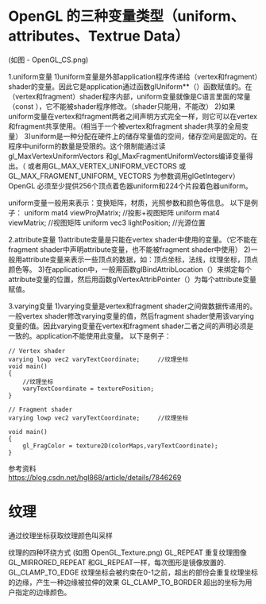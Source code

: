 #  OpenGL 的三种变量类型（uniform、attributes、Textrue Data）

(如图 - OpenGL_CS.png)

1.uniform变量
    1)uniform变量是外部application程序传递给（vertex和fragment）shader的变量。因此它是application通过函数glUniform**（）函数赋值的。在（vertex和fragment）shader程序内部，uniform变量就像是C语言里面的常量（const ），它不能被shader程序修改。（shader只能用，不能改）
    2)如果uniform变量在vertex和fragment两者之间声明方式完全一样，则它可以在vertex和fragment共享使用。（相当于一个被vertex和fragment shader共享的全局变量）
    3)uniform是一种分配在硬件上的储存常量值的空间，储存空间是固定的。在程序中uniform的数量是受限的。这个限制能通过读gl_MaxVertexUniformVectors 和gl_MaxFragmentUniformVectors编译变量得出。（ 或者用GL_MAX_VERTEX_UNIFORM_VECTORS 或GL_MAX_FRAGMENT_UNIFORM_ VECTORS 为参数调用glGetIntegerv）OpenGL 必须至少提供256个顶点着色器uniform和224个片段着色器uniform。

uniform变量一般用来表示：变换矩阵，材质，光照参数和颜色等信息。
    以下是例子：
    uniform mat4 viewProjMatrix;    //投影+视图矩阵
    uniform mat4 viewMatrix;        //视图矩阵
    uniform vec3 lightPosition;     //光源位置


2.attribute变量
    1)attribute变量是只能在vertex shader中使用的变量。（它不能在fragment shader中声明attribute变量，也不能被fragment shader中使用）
    2)一般用attribute变量来表示一些顶点的数据，如：顶点坐标，法线，纹理坐标，顶点颜色等。
    3)在application中，一般用函数glBindAttribLocation（）来绑定每个attribute变量的位置，然后用函数glVertexAttribPointer（）为每个attribute变量赋值。


3.varying变量
    1)varying变量是vertex和fragment shader之间做数据传递用的。一般vertex shader修改varying变量的值，然后fragment shader使用该varying变量的值。因此varying变量在vertex和fragment shader二者之间的声明必须是一致的。application不能使用此变量。
    以下是例子：
    
    // Vertex shader
    varying lowp vec2 varyTextCoordinate;     //纹理坐标    
    void main()
    {
        //纹理坐标
        varyTextCoordinate = texturePosition;
    }

    // Fragment shader
    varying lowp vec2 varyTextCoordinate;     //纹理坐标
    
    void main()
    {
        gl_FragColor = texture2D(colorMaps,varyTextCoordinate);
    }
    
参考资料    
https://blog.csdn.net/hgl868/article/details/7846269

# 纹理

通过纹理坐标获取纹理颜色叫采样

纹理的四种环绕方式  (如图 OpenGL_Texture.png)
GL_REPEAT           重复纹理图像
GL_MIRRORED_REPEAT  和GL_REPEAT一样，每次图形是镜像放置的.
GL_CLAMP_TO_EDGE    纹理坐标会被约束在0-1之前，超出的部份会重复纹理坐标的边缘，产生一种边缘被拉伸的效果
GL_CLAMP_TO_BORDER  超出的坐标为用户指定的边缘颜色。



